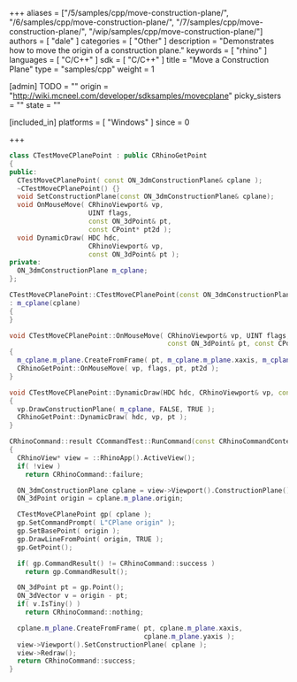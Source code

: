 +++
aliases = ["/5/samples/cpp/move-construction-plane/", "/6/samples/cpp/move-construction-plane/", "/7/samples/cpp/move-construction-plane/", "/wip/samples/cpp/move-construction-plane/"]
authors = [ "dale" ]
categories = [ "Other" ]
description = "Demonstrates how to move the origin of a construction plane."
keywords = [ "rhino" ]
languages = [ "C/C++" ]
sdk = [ "C/C++" ]
title = "Move a Construction Plane"
type = "samples/cpp"
weight = 1

[admin]
TODO = ""
origin = "http://wiki.mcneel.com/developer/sdksamples/movecplane"
picky_sisters = ""
state = ""

[included_in]
platforms = [ "Windows" ]
since = 0

+++

```cpp
class CTestMoveCPlanePoint : public CRhinoGetPoint
{
public:
  CTestMoveCPlanePoint( const ON_3dmConstructionPlane& cplane );
  ~CTestMoveCPlanePoint() {}
  void SetConstructionPlane(const ON_3dmConstructionPlane& cplane);
  void OnMouseMove( CRhinoViewport& vp,
                    UINT flags,
                    const ON_3dPoint& pt,
                    const CPoint* pt2d );
  void DynamicDraw( HDC hdc,
                    CRhinoViewport& vp,
                    const ON_3dPoint& pt );
private:
  ON_3dmConstructionPlane m_cplane;
};

CTestMoveCPlanePoint::CTestMoveCPlanePoint(const ON_3dmConstructionPlane& cplane)
: m_cplane(cplane)
{
}

void CTestMoveCPlanePoint::OnMouseMove( CRhinoViewport& vp, UINT flags,
                                        const ON_3dPoint& pt, const CPoint* pt2d )
{
  m_cplane.m_plane.CreateFromFrame( pt, m_cplane.m_plane.xaxis, m_cplane.m_plane.yaxis );
  CRhinoGetPoint::OnMouseMove( vp, flags, pt, pt2d );
}

void CTestMoveCPlanePoint::DynamicDraw(HDC hdc, CRhinoViewport& vp, const ON_3dPoint& pt)
{
  vp.DrawConstructionPlane( m_cplane, FALSE, TRUE );
  CRhinoGetPoint::DynamicDraw( hdc, vp, pt );
}

CRhinoCommand::result CCommandTest::RunCommand(const CRhinoCommandContext& context)
{
  CRhinoView* view = ::RhinoApp().ActiveView();
  if( !view )
    return CRhinoCommand::failure;

  ON_3dmConstructionPlane cplane = view->Viewport().ConstructionPlane();
  ON_3dPoint origin = cplane.m_plane.origin;

  CTestMoveCPlanePoint gp( cplane );
  gp.SetCommandPrompt( L"CPlane origin" );
  gp.SetBasePoint( origin );
  gp.DrawLineFromPoint( origin, TRUE );
  gp.GetPoint();

  if( gp.CommandResult() != CRhinoCommand::success )
    return gp.CommandResult();

  ON_3dPoint pt = gp.Point();
  ON_3dVector v = origin - pt;
  if( v.IsTiny() )
    return CRhinoCommand::nothing;

  cplane.m_plane.CreateFromFrame( pt, cplane.m_plane.xaxis,
                                  cplane.m_plane.yaxis );
  view->Viewport().SetConstructionPlane( cplane );
  view->Redraw();
  return CRhinoCommand::success;
}
```

